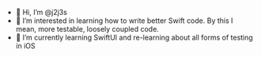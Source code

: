 - 👋 Hi, I’m @j2j3s
- 👀 I’m interested in learning how to write better Swift code. By this I mean, more testable, loosely coupled code. 
- 🌱 I’m currently learning SwiftUI and re-learning about all forms of testing in iOS

<!---
j2j3s/j2j3s is a ✨ special ✨ repository because its `README.md` (this file) appears on your GitHub profile.
You can click the Preview link to take a look at your changes.
--->
